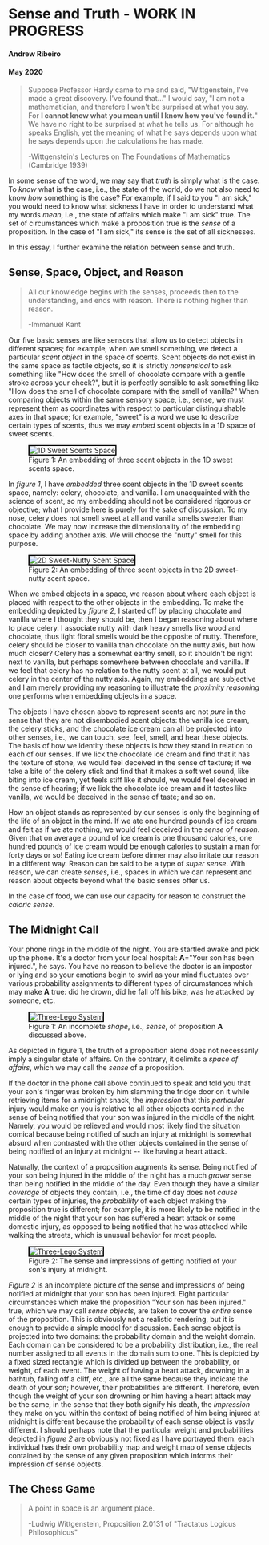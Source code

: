 # Sense and Truth - WORK IN PROGRESS 
#### Andrew Ribeiro 
#### May 2020

> Suppose Professor Hardy came to me and said, "Wittgenstein, I've made a great discovery. I've found that..." I would say, "I am not a mathematician, and therefore I won't be surprised at what you say. For **I cannot know what you mean until I know how you've found it.**" We have no right to be surprised at what he tells us. For although he speaks English, yet the meaning of what he says depends upon what he says depends upon the calculations he has made. 
>
>-Wittgenstein's Lectures on The Foundations of Mathematics (Cambridge 1939)

In some sense of the word, we may say that *truth* is simply what is the case. To *know* what is the case, i.e., the state of the world, do we not also need to know *how* something is the case? For example, if I said to you "I am sick," you would need to know what sickness I have in order to understand what my words *mean*, i.e., the state of affairs which make "I am sick" true. The set of circumstances which make a proposition true is the *sense* of a proposition. In the case of "I am sick," its sense is the set of all sicknesses. 

In this essay, I further examine the relation between sense and truth. 

## Sense, Space, Object, and Reason
> All our knowledge begins with the senses, proceeds then to the understanding, and ends with reason. There is nothing higher than reason. 
>
>-Immanuel Kant

Our five basic senses are like sensors that allow us to detect objects in different spaces; for example, when we smell something, we detect a particular *scent object* in the space of scents. Scent objects do not exist in the same space as tactile objects, so it is strictly *nonsensical* to ask something like "How does the smell of chocolate compare with a gentle stroke across your cheek?", but it is perfectly sensible to ask something like "How does the smell of chocolate compare with the smell of vanilla?" When comparing objects within the same sensory space, i.e., sense, we must represent them as coordinates with respect to particular distinguishable axes in that space; for example, "sweet" is a word we use to describe certain types of scents, thus we may *embed* scent objects in a 1D space of sweet scents. 

<figure class="image">
  <img src="img/smell_space_2.png" alt="1D Sweet Scents Space" style="border: 2px black solid;">
  <figcaption>Figure 1: An embedding of three scent objects in the 1D sweet scents space.</figcaption>  
</figure>

In *figure 1*, I have *embedded* three scent objects in the 1D sweet scents space, namely: celery, chocolate, and vanilla. I am unacquainted with the science of scent, so my embedding should not be considered rigorous or objective; what I provide here is purely for the sake of discussion. To my nose, celery does not smell sweet at all and vanilla smells sweeter than chocolate. We may now increase the dimensionality of the embedding space by adding another axis. We will choose the "nutty" smell for this purpose.  

<figure class="image">
  <img src="img/smell_space_1.png" alt="2D Sweet-Nutty Scent Space" style="border: 2px black solid;">
  <figcaption>Figure 2: An embedding of three scent objects in the 2D sweet-nutty scent space.</figcaption>  
</figure>

When we embed objects in a space, we reason about where each object is placed with respect to the other objects in the embedding. To make the embedding depicted by *figure 2*, I started off by placing chocolate and vanilla where I thought they should be, then I began reasoning about where to place celery. I associate nutty with dark heavy smells like wood and chocolate, thus light floral smells would be the opposite of nutty. Therefore, celery should be closer to vanilla than chocolate on the nutty axis, but how much closer? Celery has a somewhat earthy smell, so it shouldn't be right next to vanilla, but perhaps somewhere between chocolate and vanilla. If we feel that celery has no relation to the nutty scent at all, we would put celery in the center of the nutty axis. Again, my embeddings are subjective and I am merely providing my reasoning to illustrate the *proximity reasoning* one performs when embedding objects in a space. 

The objects I have chosen above to represent scents are not *pure* in the sense that they are not disembodied scent objects: the vanilla ice cream, the celery sticks, and the chocolate ice cream can all be projected into other senses, i.e., we can touch, see, feel, smell, and hear these objects. The basis of how we identity these objects is how they stand in relation to each of our senses. If we lick the chocolate ice cream and find that it has the texture of stone, we would feel deceived in the sense of texture; if we take a bite of the celery stick and find that it makes a soft wet sound, like biting into ice cream, yet feels stiff like it should, we would feel deceived in the sense of hearing; if we lick the chocolate ice cream and it tastes like vanilla, we would be deceived in the sense of taste; and so on.

How an object stands as represented by our senses is only the beginning of the life of an object in the mind. If we ate one hundred pounds of ice cream and felt as if we ate nothing, we would feel deceived in the *sense of reason*. Given that on average a pound of ice cream is one thousand calories, one hundred pounds of ice cream would be enough calories to sustain a man for forty days or so! Eating ice cream before dinner may also irritate our reason in a different way. Reason can be said to be a type of *super sense*. 
With reason, we can create *senses*, i.e., spaces in which we can represent and reason about objects beyond what the basic senses offer us. 

In the case of food, we can use our capacity for reason to construct the *caloric sense*.  

## The Midnight Call
Your phone rings in the middle of the night. You are startled awake and pick up the phone. It's a doctor from your local hospital: **A**="Your son has been injured.", he says. You have no reason to believe the doctor is an impostor or lying and so your emotions begin to swirl as your mind fluctuates over various probability assignments to different types of circumstances which may make **A** true: did he drown, did he fall off his bike, was he attacked by someone, etc. 

<figure class="image">
  <img src="img/son_injured.png" alt="Three-Lego System" style="border: 2px black solid;">
  <figcaption>Figure 1: An incomplete <i>shape</i>, i.e., <i>sense</i>, of proposition <b>A</b> discussed above. </figcaption>  
</figure>

As depicted in figure 1, the truth of a proposition alone does not necessarily imply a singular state of affairs. On the contrary, it delimits a *space of affairs*, which we may call the *sense* of a proposition. 

If the doctor in the phone call above continued to speak and told you that your son's finger was broken by him slamming the fridge door on it while retrieving items for a midnight snack, the *impression* that this *particular* injury would make on you is relative to all other objects contained in the sense of being notified that your son was injured in the middle of the night. Namely, you would be relieved and would most likely find the situation comical because being notified of such an injury at midnight is somewhat absurd when contrasted with the other objects contained in the sense of being notified of an injury at midnight -- like having a heart attack.

Naturally, the context of a proposition augments its sense. Being notified of your son being injured in the middle of the night has a much *graver* sense than being notified in the middle of the day. Even though they have a similar *coverage* of objects they contain, i.e., the time of day does not *cause* certain types of injuries, the *probability* of each object making the proposition true is different; for example, it is more likely to be notified in the middle of the night that your son has suffered a heart attack or some domestic injury, as opposed to being notified that he was attacked while walking the streets, which is unusual behavior for most people. 

<figure class="image">
  <img src="img/son_injured_sense.png" alt="Three-Lego System" style="border: 2px black solid;">
  <figcaption>Figure 2: The sense and impressions of getting notified of your son's injury at midnight.</figcaption>
</figure>

*Figure 2* is an incomplete picture of the sense and impressions of being notified at midnight that your son has been injured. Eight particular circumstances which make the proposition "Your son has been injured." true, which we may call *sense objects*, are taken to cover the *entire* sense of the proposition. This is obviously not a realistic rendering, but it is enough to provide a simple model for discussion. Each sense object is projected into two domains: the probability domain and the weight domain. Each domain can be considered to be a probability distribution, i.e., the real number assigned to all events in the domain sum to one. This is depicted by a fixed sized rectangle which is divided up between the probability, or weight, of each event. The weight of having a heart attack, drowning in a bathtub, falling off a cliff, etc., are all the same because they indicate the death of your son; however, their probabilities are different. Therefore, even though the weight of your son drowning or him having a heart attack may be the same, in the sense that they both signify his death, the *impression* they make on you within the context of being notified of him being injured at midnight is different because the probability of each sense object is vastly different. I should perhaps note that the particular weight and probabilities depicted in *figure 2* are obviously not fixed as I have portrayed them: each individual has their own probability map and weight map of sense objects contained by the sense of any given proposition which informs their impression of sense objects.   

## The Chess Game
> A point in space is an argument place. 
>
>-Ludwig Wittgenstein, Proposition 2.0131 of "Tractatus Logicus Philosophicus"